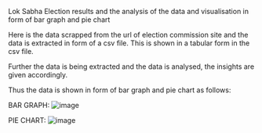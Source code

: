 Lok Sabha Election results and the analysis of the data and visualisation in form of bar graph and pie chart

Here is the data scrapped from the url of election commission site and the data is extracted in form of a csv file. 
This is shown in a tabular form in the csv file.

Further the data is being extracted and the data is analysed, the insights are given accordingly. 

Thus the data is shown in form of bar graph and pie chart as follows:

BAR GRAPH:
![image](https://github.com/Hiya-Jayaswal/lok_sabha_elections/assets/121180156/e554e4e7-ef5c-40e6-85bd-12152aafceda)




PIE CHART:
![image](https://github.com/Hiya-Jayaswal/lok_sabha_elections/assets/121180156/2a817a62-3aba-4b6c-895d-76e3640ed8c0)
